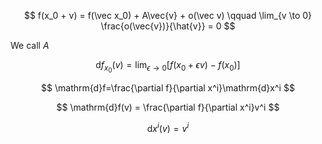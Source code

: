 $$
f(x_0 + v) = f(\vec x_0) + A\vec{v} + o(\vec v) \qquad \lim_{v \to 0} \frac{o(\vec{v})}{\hat{v}} = 0
$$

We call $A$

$$
\mathrm{d}f_{x_0}(v) = \lim_{\epsilon\to 0}[f(x_0 + \epsilon v) - f(x_0)]
$$

$$
\mathrm{d}f=\frac{\partial f}{\partial x^i}\mathrm{d}x^i
$$

$$
\mathrm{d}f(v) = \frac{\partial f}{\partial x^i}v^i
$$

$$
\mathrm{d}x^i(v)=v^i
$$